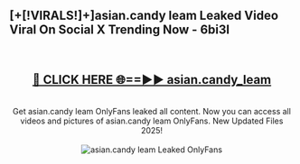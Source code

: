 <h2>[+[!VIRALS!]+]asian.candy leam Leaked Video Viral On Social X Trending Now - 6bi3l</h2>
<br>
<div align="center">
<h2><a href="https://libra.edu.pl?asian.candy_leam" rel="nofollow">🔴 CLICK HERE 🌐==►► asian.candy_leam</a></h2>
<br>
Get asian.candy leam OnlyFans leaked all content. Now you can access all videos and pictures of asian.candy leam OnlyFans. New Updated Files 2025!
<br>
<br>
<a href="https://libra.edu.pl?asian.candy_leam" rel="nofollow" data-target="animated-image.originalLink"><img src="https://i.ibb.co.com/WyWwxjT/player-gif2.gif" alt="asian.candy leam Leaked OnlyFans" style="max-width: 100%; display: inline-block;" data-target="animated-image.originalImage"></a>
</div>
<br>